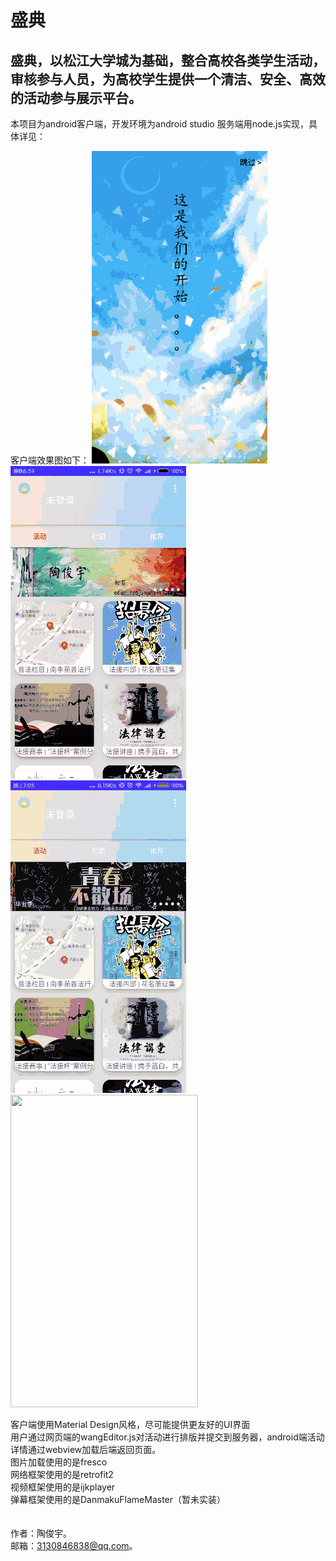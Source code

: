 盛典
====
盛典，以松江大学城为基础，整合高校各类学生活动，审核参与人员，为高校学生提供一个清洁、安全、高效的活动参与展示平台。
---

本项目为android客户端，开发环境为android studio
服务端用node.js实现，具体详见：

客户端效果图如下：
![decription](/img/d_a.gif)<br />
![decription](/img/d_b.gif)<br />
![decription](/img/d_c.gif)<br />
<img src="http://taojunyu.com/img/img_a.png"  height="500" width="300">

客户端使用Material Design风格，尽可能提供更友好的UI界面<br />
用户通过网页端的wangEditor.js对活动进行排版并提交到服务器，android端活动详情通过webview加载后端返回页面。<br />
图片加载使用的是fresco<br />
网络框架使用的是retrofit2 <br />
视频框架使用的是ijkplayer <br />
弹幕框架使用的是DanmakuFlameMaster（暂未实装）<br /><br /><br />
作者：陶俊宇。<br />
邮箱：3130846838@qq.com。

